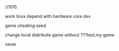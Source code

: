 //1015

work linux depend with hardware core dev

game cheating seed 

change local diatribute game without ???test,my game 

never 
